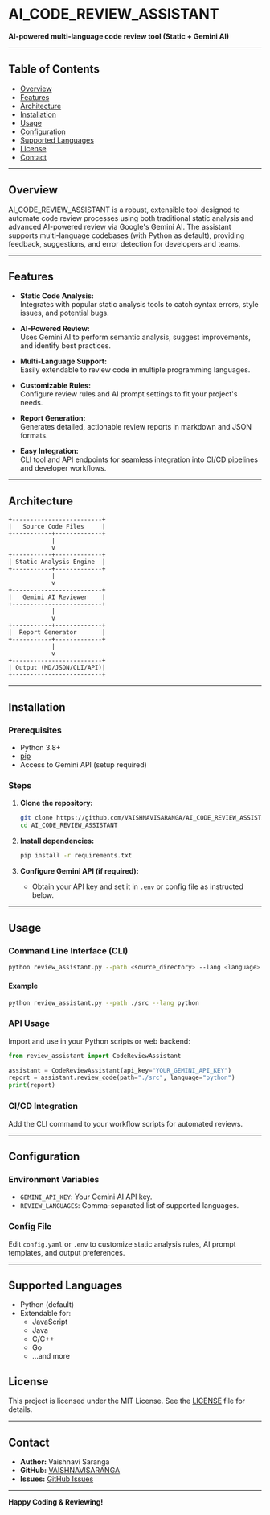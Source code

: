 # AI_CODE_REVIEW_ASSISTANT

**AI-powered multi-language code review tool (Static + Gemini AI)**

---

## Table of Contents

- [Overview](#overview)
- [Features](#features)
- [Architecture](#architecture)
- [Installation](#installation)
- [Usage](#usage)
- [Configuration](#configuration)
- [Supported Languages](#supported-languages)
- [License](#license)
- [Contact](#contact)

---

## Overview

AI_CODE_REVIEW_ASSISTANT is a robust, extensible tool designed to automate code review processes using both traditional static analysis and advanced AI-powered review via Google's Gemini AI. The assistant supports multi-language codebases (with Python as default), providing feedback, suggestions, and error detection for developers and teams.

---

## Features

- **Static Code Analysis:**  
  Integrates with popular static analysis tools to catch syntax errors, style issues, and potential bugs.

- **AI-Powered Review:**  
  Uses Gemini AI to perform semantic analysis, suggest improvements, and identify best practices.

- **Multi-Language Support:**  
  Easily extendable to review code in multiple programming languages.

- **Customizable Rules:**  
  Configure review rules and AI prompt settings to fit your project's needs.

- **Report Generation:**  
  Generates detailed, actionable review reports in markdown and JSON formats.

- **Easy Integration:**  
  CLI tool and API endpoints for seamless integration into CI/CD pipelines and developer workflows.

---

## Architecture

```
+-------------------------+
|   Source Code Files     |
+-----------+-------------+
            |
            v
+-----------+-------------+
| Static Analysis Engine  |
+-----------+-------------+
            |
            v
+-------------------------+
|   Gemini AI Reviewer    |
+-------------------------+
            |
            v
+-----------+-------------+
|  Report Generator       |
+-----------+-------------+
            |
            v
+-------------------------+
| Output (MD/JSON/CLI/API)|
+-------------------------+
```

---

## Installation

### Prerequisites

- Python 3.8+
- [pip](https://pip.pypa.io/en/stable/)
- Access to Gemini API (setup required)

### Steps

1. **Clone the repository:**
   ```bash
   git clone https://github.com/VAISHNAVISARANGA/AI_CODE_REVIEW_ASSISTANT.git
   cd AI_CODE_REVIEW_ASSISTANT
   ```

2. **Install dependencies:**
   ```bash
   pip install -r requirements.txt
   ```

3. **Configure Gemini API (if required):**
   - Obtain your API key and set it in `.env` or config file as instructed below.

---

## Usage

### Command Line Interface (CLI)

```bash
python review_assistant.py --path <source_directory> --lang <language>
```

#### Example

```bash
python review_assistant.py --path ./src --lang python
```

### API Usage

Import and use in your Python scripts or web backend:

```python
from review_assistant import CodeReviewAssistant

assistant = CodeReviewAssistant(api_key="YOUR_GEMINI_API_KEY")
report = assistant.review_code(path="./src", language="python")
print(report)
```

### CI/CD Integration

Add the CLI command to your workflow scripts for automated reviews.

---

## Configuration

### Environment Variables

- `GEMINI_API_KEY`: Your Gemini AI API key.
- `REVIEW_LANGUAGES`: Comma-separated list of supported languages.

### Config File

Edit `config.yaml` or `.env` to customize static analysis rules, AI prompt templates, and output preferences.

---

## Supported Languages

- Python (default)
- Extendable for:
  - JavaScript
  - Java
  - C/C++
  - Go
  - ...and more

## License

This project is licensed under the MIT License. See the [LICENSE](LICENSE) file for details.

---

## Contact

- **Author:** Vaishnavi Saranga
- **GitHub:** [VAISHNAVISARANGA](https://github.com/VAISHNAVISARANGA)
- **Issues:** [GitHub Issues](https://github.com/VAISHNAVISARANGA/AI_CODE_REVIEW_ASSISTANT/issues)

---

**Happy Coding & Reviewing!**
